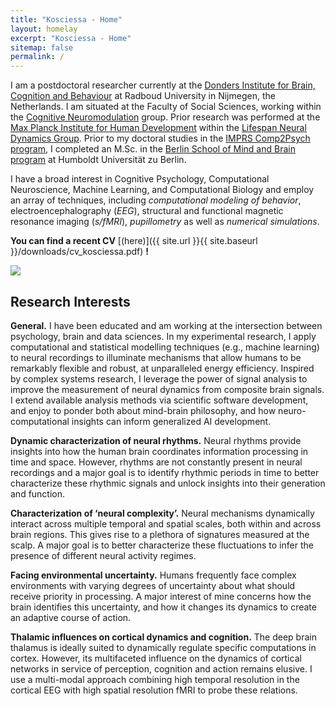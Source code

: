 ```yaml
---
title: "Kosciessa - Home"
layout: homelay
excerpt: "Kosciessa - Home"
sitemap: false
permalink: /
---
```


I am a postdoctoral researcher currently at the [Donders Institute for Brain, Cognition and Behaviour](https://www.ru.nl/donders/) at Radboud University in Nijmegen, the Netherlands. I am situated at the Faculty of Social Sciences, working within the [Cognitive Neuromodulation](http://lennartverhagen.com/) group. Prior research was performed at the [Max Planck Institute for Human Development](https://www.mpib-berlin.mpg.de/en) within the [Lifespan Neural Dynamics Group](https://www.mps-ucl-centre.mpg.de/en/about-the-centre/research-groups/lifespan-neural-dynamics-group). Prior to my doctoral studies in the [IMPRS Comp2Psych program](https://www.mps-ucl-centre.mpg.de/comp2psych), I completed an M.Sc. in the [Berlin School of Mind and Brain program](http://www.mind-and-brain.de/home/) at Humboldt Universität zu Berlin.

I have a broad interest in Cognitive Psychology, Computational Neuroscience, Machine Learning, and Computational Biology and employ an array of techniques, including *computational modeling of behavior*, electroencephalography (*EEG*), structural and functional magnetic resonance imaging (*s/fMRI*), *pupillometry* as well as *numerical simulations*.

 **You can find a recent CV** [(here)]({{ site.url }}{{ site.baseurl }}/downloads/cv_kosciessa.pdf) **!**

<img class="img-responsive" src="{{ site.url }}{{ site.baseurl }}/images/rhythm.png">

<h2>Research Interests</h2>

**General.** I have been educated and am working at the intersection between psychology, brain and data sciences. In my experimental research, I apply computational and statistical modelling techniques (e.g., machine learning) to neural recordings to illuminate mechanisms that allow humans to be remarkably flexible and robust, at unparalleled energy efficiency. Inspired by complex systems research, I leverage the power of signal analysis to improve the measurement of neural dynamics from composite brain signals. I extend available analysis methods via scientific software development, and enjoy to ponder both about mind-brain philosophy, and how neuro-computational insights can inform generalized AI development.

**Dynamic characterization of neural rhythms.** Neural rhythms provide insights into how the human brain coordinates information processing in time and space. However, rhythms are not constantly present in neural recordings and a major goal is to identify rhythmic periods in time to better characterize these rhythmic signals and unlock insights into their generation and function.

**Characterization of ‘neural complexity’.** Neural mechanisms dynamically interact across multiple temporal and spatial scales, both within and across brain regions. This gives rise to a plethora of signatures measured at the scalp. A major goal is to better characterize these fluctuations to infer the presence of different neural activity regimes.

**Facing environmental uncertainty.** Humans frequently face complex environments with varying degrees of uncertainty about what should receive priority in processing. A major interest of mine concerns how the brain identifies this uncertainty, and how it changes its dynamics to create an adaptive course of action.

**Thalamic influences on cortical dynamics and cognition.** The deep brain thalamus is ideally suited to dynamically regulate specific computations in cortex. However, its multifaceted influence on the dynamics of cortical networks in service of perception, cognition and action remains elusive. I use a multi-modal approach combining high temporal resolution in the cortical EEG with high spatial resolution fMRI to probe these relations.

<br />
